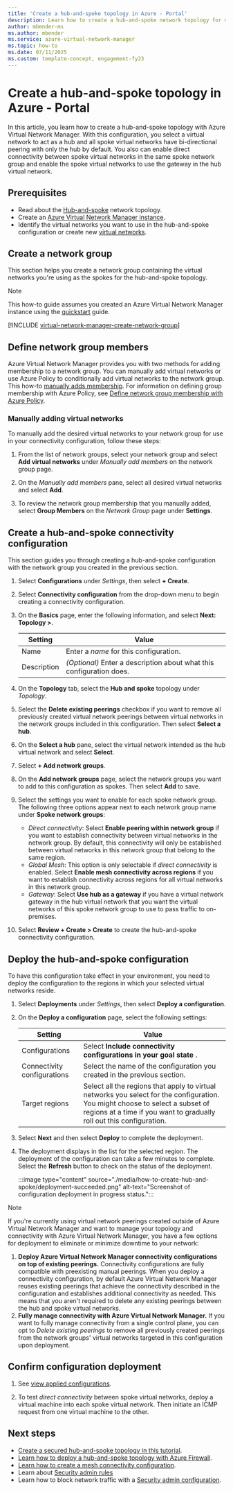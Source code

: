 ```yaml
---
title: 'Create a hub-and-spoke topology in Azure - Portal'
description: Learn how to create a hub-and-spoke network topology for multiple virtual networks with Azure Virtual Network Manager using the Azure portal.
author: mbender-ms
ms.author: mbender
ms.service: azure-virtual-network-manager
ms.topic: how-to
ms.date: 07/11/2025
ms.custom: template-concept, engagement-fy23
---
```


# Create a hub-and-spoke topology in Azure - Portal

In this article, you learn how to create a hub-and-spoke topology with Azure Virtual Network Manager. With this configuration, you select a virtual network to act as a hub and all spoke virtual networks have bi-directional peering with only the hub by default. You also can enable direct connectivity between spoke virtual networks in the same spoke network group and enable the spoke virtual networks to use the gateway in the hub virtual network.

## Prerequisites

* Read about the [Hub-and-spoke](concept-connectivity-configuration.md#hub-and-spoke-topology) network topology.
* Create an [Azure Virtual Network Manager instance](create-virtual-network-manager-portal.md#create-a-virtual-network-manager-instance).
* Identify the virtual networks you want to use in the hub-and-spoke configuration or create new [virtual networks](../virtual-network/quick-create-portal.md). 

## <a name="group"></a> Create a network group

This section helps you create a network group containing the virtual networks you're using as the spokes for the hub-and-spoke topology.

> [!NOTE]
> This how-to guide assumes you created an Azure Virtual Network Manager instance using the [quickstart](create-virtual-network-manager-portal.md) guide.

[!INCLUDE [virtual-network-manager-create-network-group](../../includes/virtual-network-manager-create-network-group.md)]

## Define network group members

Azure Virtual Network Manager provides you with two methods for adding membership to a network group. You can manually add virtual networks or use Azure Policy to conditionally add virtual networks to the network group. This how-to [manually adds membership](concept-network-groups.md#static-membership). For information on defining group membership with Azure Policy, see [Define network group membership with Azure Policy](concept-network-groups.md#dynamic-membership).

### Manually adding virtual networks

To manually add the desired virtual networks to your network group for use in your connectivity configuration, follow these steps:

1. From the list of network groups, select your network group and select **Add virtual networks** under *Manually add members* on the network group page.

1. On the *Manually add members* pane, select all desired virtual networks and select **Add**.

1. To review the network group membership that you manually added, select **Group Members** on the *Network Group* page under **Settings**.

## Create a hub-and-spoke connectivity configuration

This section guides you through creating a hub-and-spoke configuration with the network group you created in the previous section.

1. Select **Configurations** under *Settings*, then select **+ Create**.

1. Select **Connectivity configuration** from the drop-down menu to begin creating a connectivity configuration.

1. On the **Basics** page, enter the following information, and select **Next: Topology >**.

    | Setting | Value |
    | ------- | ----- |
    | Name | Enter a *name* for this configuration. |
    | Description | *(Optional)* Enter a description about what this configuration does. |

1. On the **Topology** tab, select the **Hub and spoke** topology under *Topology*.

1. Select the **Delete existing peerings** checkbox if you want to remove all previously created virtual network peerings between virtual networks in the network groups included in this configuration. Then select **Select a hub**.

1. On the **Select a hub** pane, select the virtual network intended as the hub virtual network and select **Select**.
    
1. Select **+ Add network groups**. 

1. On the **Add network groups** page, select the network groups you want to add to this configuration as spokes. Then select **Add** to save.

1. Select the settings you want to enable for each spoke network group. The following three options appear next to each network group name under **Spoke network groups**:

    - *Direct connectivity*: Select **Enable peering within network group** if you want to establish connectivity between virtual networks in the network group. By default, this connectivity will only be established between virtual networks in this network group that belong to the same region.
    - *Global Mesh*: This option is only selectable if *direct connectivity* is enabled. Select **Enable mesh connectivity across regions** if you want to establish connectivity across regions for all virtual networks in this network group.
    - *Gateway*: Select **Use hub as a gateway** if you have a virtual network gateway in the hub virtual network that you want the virtual networks of this spoke network group to use to pass traffic to on-premises.

1. Select **Review + Create > Create** to create the hub-and-spoke connectivity configuration.

## Deploy the hub-and-spoke configuration

To have this configuration take effect in your environment, you need to deploy the configuration to the regions in which your selected virtual networks reside.

1. Select **Deployments** under *Settings*, then select **Deploy a configuration**.

1. On the **Deploy a configuration** page, select the following settings:

    | Setting | Value |
    | ------- | ----- |
    | Configurations | Select **Include connectivity configurations in your goal state** . |
    | Connectivity configurations | Select the name of the configuration you created in the previous section. |
    | Target regions | Select all the regions that apply to virtual networks you select for the configuration. You might choose to select a subset of regions at a time if you want to gradually roll out this configuration. |

1. Select **Next** and then select **Deploy** to complete the deployment.

1. The deployment displays in the list for the selected region. The deployment of the configuration can take a few minutes to complete. Select the **Refresh** button to check on the status of the deployment.

    :::image type="content" source="./media/how-to-create-hub-and-spoke/deployment-succeeded.png" alt-text="Screenshot of configuration deployment in progress status.":::

> [!NOTE]
> If you're currently using virtual network peerings created outside of Azure Virtual Network Manager and want to manage your topology and connectivity with Azure Virtual Network Manager, you have a few options for deployment to eliminate or minimize downtime to your network:
> 1. **Deploy Azure Virtual Network Manager connectivity configurations on top of existing peerings.** Connectivity configurations are fully compatible with preexisting manual peerings. When you deploy a connectivity configuration, by default Azure Virtual Network Manager reuses existing peerings that achieve the connectivity described in the configuration and establishes additional connectivity as needed. This means that you aren't required to delete any existing peerings between the hub and spoke virtual networks.
> 2. **Fully manage connectivity with Azure Virtual Network Manager.** If you want to fully manage connectivity from a single control plane, you can opt to *Delete existing peerings* to remove all previously created peerings from the network groups' virtual networks targeted in this configuration upon deployment.

## Confirm configuration deployment

1. See [view applied configurations](how-to-view-applied-configurations.md).

1. To test *direct connectivity* between spoke virtual networks, deploy a virtual machine into each spoke virtual network. Then initiate an ICMP request from one virtual machine to the other.

## Next steps

- [Create a secured hub-and-spoke topology in this tutorial](tutorial-create-secured-hub-and-spoke.md).
- [Learn how to deploy a hub-and-spoke topology with Azure Firewall](how-to-deploy-hub-spoke-topology-with-azure-firewall.md).
- [Learn how to create a mesh connectivity configuration](how-to-create-mesh-network.md).
- Learn about [Security admin rules](concept-security-admins.md)
- Learn how to block network traffic with a [Security admin configuration](how-to-block-network-traffic-portal.md).

